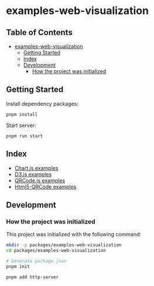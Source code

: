 # examples-web-visualization

## Table of Contents <!-- omit in toc -->

- [examples-web-visualization](#examples-web-visualization)
  - [Getting Started](#getting-started)
  - [Index](#index)
  - [Development](#development)
    - [How the project was initialized](#how-the-project-was-initialized)

## Getting Started

Install dependency packages:

```shell
pnpm install
```

Start server:

```shell
pnpm run start
```

## Index

- [Chart.js examples](./public/chartjs/README.md)
- [D3.js examples](./public/d3js/README.md)
- [QRCode.js examples](./public/qrcodejs/README.md)
- [Html5-QRCode examples](./public/html5-qrcode/README.md)

## Development

### How the project was initialized

This project was initialized with the following command:

```sh
mkdir -p packages/examples-web-visualization
cd packages/examples-web-visualization

# Generate package.json
pnpm init

pnpm add http-server
```
